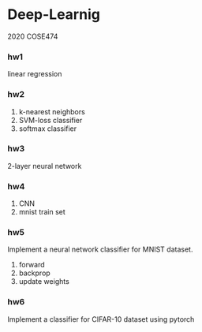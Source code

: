 # Deep-Learnig
2020 COSE474   

### hw1  
linear regression

### hw2
1. k-nearest neighbors   
2. SVM-loss classifier    
3. softmax classifier

### hw3
2-layer neural network

### hw4
1. CNN
2. mnist train set

### hw5
Implement a neural network classifier for MNIST dataset.
1. forward
2. backprop
3. update weights 

### hw6
Implement a classifier for CIFAR-10 dataset using pytorch
